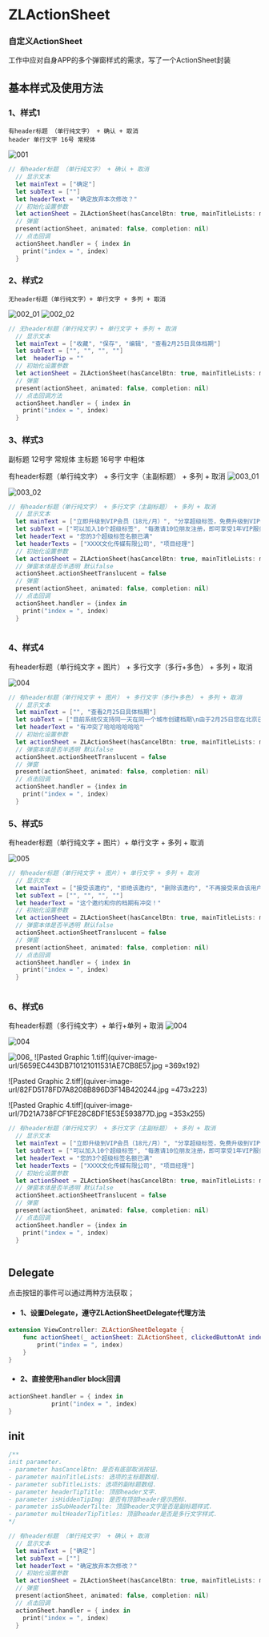 
# ZLActionSheet

### 自定义ActionSheet
工作中应对自身APP的多个弹窗样式的需求，写了一个ActionSheet封装

## 基本样式及使用方法

### 1、样式1
    有header标题 （单行纯文字） + 确认 + 取消
    header 单行文字 16号 常规体
    
![001](https://github.com/qiu1993/ZLActionSheet/blob/master/image/001.jpg)


``` swift 
// 有header标题 （单行纯文字） + 确认 + 取消
  // 显示文本
  let mainText = ["确定"]
  let subText = [""]
  let headerText = "确定放弃本次修改？"
  // 初始化设置参数
  let actionSheet = ZLActionSheet(hasCancelBtn: true, mainTitleLists: mainText, subTitleLists: subText, headerTipTitle: headerText, isHiddenTipImg: true, isSubHeaderTilte: true, multHeaderTipTitles: nil)
  // 弹窗
  present(actionSheet, animated: false, completion: nil)
  // 点击回调
  actionSheet.handler = { index in
    print("index = ", index)
  }
```

### 2、样式2
    无header标题（单行纯文字）+ 单行文字 + 多列 + 取消
![002_01](https://github.com/qiu1993/ZLActionSheet/blob/master/image/002_01.jpg)
![002_02](https://github.com/qiu1993/ZLActionSheet/blob/master/image/002_02.jpg)

``` swift
// 无header标题（单行纯文字）+ 单行文字 + 多列 + 取消
  // 显示文本
  let mainText = ["收藏", "保存", "编辑", "查看2月25日具体档期"]
  let subText = ["", "", "", ""]
  let  headerTip = ""
  // 初始化设置参数
  let actionSheet = ZLActionSheet(hasCancelBtn: true, mainTitleLists: mainText, subTitleLists: subText, headerTipTitle: headerTip, isHiddenTipImg: true, multHeaderTipTitles: nil)
  // 弹窗
  present(actionSheet, animated: false, completion: nil)
  // 点击回调方法
  actionSheet.handler = { index in
    print("index = ", index)
  }
```
### 3、样式3

副标题 12号字 常规体
主标题 16号字 中粗体

有header标题（单行纯文字） + 多行文字（主副标题） + 多列 + 取消
![003_01](https://github.com/qiu1993/ZLActionSheet/blob/master/image/003_01.jpg)

![003_02](https://github.com/qiu1993/ZLActionSheet/blob/master/image/003_02.jpg)


``` swift
// 有header标题（单行纯文字） + 多行文字（主副标题） + 多列 + 取消
  // 显示文本
  let mainText = ["立即升级到VIP会员（18元/月）", "分享超级标签，免费升级到VIP会员", "编辑"]
  let subText = ["可以加入10个超级标签", "每邀请10位朋友注册，即可享受1年VIP服务", ""]
  let headerText = "您的3个超级标签名额已满"
  let headerTexts = ["XXXX文化传媒有限公司", "项目经理"]
  // 初始化设置参数
  let actionSheet = ZLActionSheet(hasCancelBtn: true, mainTitleLists: mainText, subTitleLists: subText, headerTipTitle: headerText, multHeaderTipTitles: headerTexts)
  // 弹窗本体是否半透明 默认false
  actionSheet.actionSheetTranslucent = false
  // 弹窗
  present(actionSheet, animated: false, completion: nil)
  // 点击回调
  actionSheet.handler = {index in
    print("index = ", index)
  }
  
```
### 4、样式4
有header标题（单行纯文字 + 图片） + 多行文字（多行+多色） + 多列 + 取消

![004](https://github.com/qiu1993/ZLActionSheet/blob/master/image/004.jpg)


``` swift
// 有header标题（单行纯文字 + 图片） + 多行文字（多行+多色） + 多列 + 取消
  // 显示文本
  let mainText = ["", "查看2月25日具体档期"]
  let subText = ["目前系统仅支持同一天在同一个城市创建档期\n由于2月25日您在北京已经创建档期\n故您无法创建本次档期", ""]
  let headerText = "有冲突了哈哈哈哈哈哈"
  // 初始化设置参数
  let actionSheet = ZLActionSheet(hasCancelBtn: true, mainTitleLists: mainText, subTitleLists: subText, headerTipTitle: headerText, isHiddenTipImg: false, multHeaderTipTitles: nil)
  // 弹窗本体是否半透明 默认false
  actionSheet.actionSheetTranslucent = false
  // 弹窗
  present(actionSheet, animated: false, completion: nil)
  // 点击回调
  actionSheet.handler = {index in
    print("index = ", index)
  }
```
### 5、样式5
有header标题（单行纯文字 + 图片）+ 单行文字 + 多列 + 取消

![005](https://github.com/qiu1993/ZLActionSheet/blob/master/image/005.jpg)
``` swift
// 有header标题（单行纯文字 + 图片）+ 单行文字 + 多列 + 取消
  // 显示文本
  let mainText = ["接受该邀约", "拒绝该邀约", "删除该邀约", "不再接受来自该用户的邀约"]
  let subText = ["", "", "", ""]
  let headerText = "这个邀约和你的档期有冲突！"
  // 初始化设置参数
  let actionSheet = ZLActionSheet(hasCancelBtn: true, mainTitleLists: mainText, subTitleLists: subText, headerTipTitle: headerText, isHiddenTipImg: true, multHeaderTipTitles: nil)
  // 弹窗本体是否半透明 默认false
  actionSheet.actionSheetTranslucent = false
  // 弹窗
  present(actionSheet, animated: false, completion: nil)
  // 点击回调
  actionSheet.handler = { index in
    print("index = ", index)
  }
  
```
### 6、样式6
有header标题（多行纯文字）+ 单行+单列 + 取消
![004](https://github.com/qiu1993/ZLActionSheet/blob/master/image/004.jpg)

![004](https://github.com/qiu1993/ZLActionSheet/blob/master/image/004.jpg)

![006_](https://github.com/qiu1993/ZLActionSheet/blob/master/image/006_03.jpg)
![Pasted Graphic 1.tiff](quiver-image-url/5659EC443DB710121011531AE7CB8E57.jpg =369x192)

![Pasted Graphic 2.tiff](quiver-image-url/82FD5178FD7A8208B896D3F14B420244.jpg =473x223)

![Pasted Graphic 4.tiff](quiver-image-url/7D21A738FCF1FE28C8DF1E53E593877D.jpg =353x255)


``` swift
// 有header标题（单行纯文字） + 多行文字（主副标题） + 多列 + 取消
  // 显示文本
  let mainText = ["立即升级到VIP会员（18元/月）", "分享超级标签，免费升级到VIP会员", "编辑"]
  let subText = ["可以加入10个超级标签", "每邀请10位朋友注册，即可享受1年VIP服务", ""]
  let headerText = "您的3个超级标签名额已满"
  let headerTexts = ["XXXX文化传媒有限公司", "项目经理"]
  // 初始化设置参数
  let actionSheet = ZLActionSheet(hasCancelBtn: true, mainTitleLists: mainText, subTitleLists: subText, headerTipTitle: headerText, multHeaderTipTitles: headerTexts)
  // 弹窗本体是否半透明 默认false
  actionSheet.actionSheetTranslucent = false
  // 弹窗
  present(actionSheet, animated: false, completion: nil)
  // 点击回调
  actionSheet.handler = {index in
    print("index = ", index)
  }
  
```

## Delegate 
点击按钮的事件可以通过两种方法获取；

* #### 1、设置Delegate，遵守ZLActionSheetDelegate代理方法

``` swift
extension ViewController: ZLActionSheetDelegate {
    func actionSheet(_ actionSheet: ZLActionSheet, clickedButtonAt index: Int) {
        print("index = ", index)
    }
}
```
* #### 2、直接使用handler block回调

``` swift
actionSheet.handler = { index in
            print("index = ", index)
}
```
## init

``` swift
/** 
init parameter. 
- parameter hasCancelBtn: 是否有底部取消按钮. 
- parameter mainTitleLists: 选项的主标题数组. 
- parameter subTitleLists: 选项的副标题数组. 
- parameter headerTipTitle: 顶部header文字. 
- parameter isHiddenTipImg: 是否有顶部header提示图标. 
- parameter isSubHeaderTilte: 顶部header文字是否是副标题样式.
- parameter multHeaderTipTitles: 顶部header是否是多行文字样式.
*/ 

// 有header标题 （单行纯文字） + 确认 + 取消
  // 显示文本
  let mainText = ["确定"]
  let subText = [""]
  let headerText = "确定放弃本次修改？"
  // 初始化设置参数
  let actionSheet = ZLActionSheet(hasCancelBtn: true, mainTitleLists: mainText, subTitleLists: subText, headerTipTitle: headerText, isHiddenTipImg: true, isSubHeaderTilte: true, multHeaderTipTitles: nil)
  // 弹窗
  present(actionSheet, animated: false, completion: nil)
  // 点击回调
  actionSheet.handler = { index in
    print("index = ", index)
  }
```
